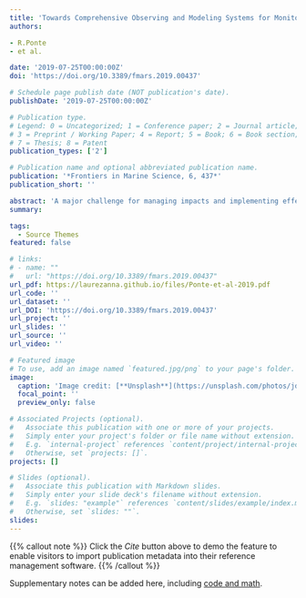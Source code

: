 ```yaml
---
title: 'Towards Comprehensive Observing and Modeling Systems for Monitoring and Predicting Regional to Coastal Sea Level'
authors:

- R.Ponte 
- et al. 

date: '2019-07-25T00:00:00Z'
doi: 'https://doi.org/10.3389/fmars.2019.00437'

# Schedule page publish date (NOT publication's date).
publishDate: '2019-07-25T00:00:00Z'

# Publication type.
# Legend: 0 = Uncategorized; 1 = Conference paper; 2 = Journal article;
# 3 = Preprint / Working Paper; 4 = Report; 5 = Book; 6 = Book section;
# 7 = Thesis; 8 = Patent
publication_types: ['2']

# Publication name and optional abbreviated publication name.
publication: '*Frontiers in Marine Science, 6, 437*'
publication_short: ''

abstract: 'A major challenge for managing impacts and implementing effective mitigation measures and adaptation strategies for coastal zones affected by future sea level (SL) rise is our limited capacity to predict SL change at the coast on relevant spatial and temporal scales. Predicting coastal SL requires the ability to monitor and simulate a multitude of physical processes affecting SL, from local effects of wind waves and river runoff to remote influences of the large-scale ocean circulation on the coast. Here we assess our current understanding of the causes of coastal SL variability on monthly to multi-decadal timescales, including geodetic, oceanographic and atmospheric aspects of the problem, and review available observing systems informing on coastal SL. We also review the ability of existing models and data assimilation systems to estimate coastal SL variations and of atmosphere-ocean global coupled models and related regional downscaling efforts to project future SL changes. We discuss (1) observational gaps and uncertainties, and priorities for the development of an optimal and integrated coastal SL observing system, (2) strategies for advancing model capabilities in forecasting short-term processes and projecting long-term changes affecting coastal SL, and (3) possible future developments of sea level services enabling better connection of scientists and user communities and facilitating assessment and decision making for adaptation to future coastal SL change.'
summary: 

tags:
  - Source Themes
featured: false

# links:
# - name: ""
#   url: "https://doi.org/10.3389/fmars.2019.00437"
url_pdf: https://laurezanna.github.io/files/Ponte-et-al-2019.pdf
url_code: ''
url_dataset: ''
url_DOI: 'https://doi.org/10.3389/fmars.2019.00437'
url_project: ''
url_slides: ''
url_source: ''
url_video: ''

# Featured image
# To use, add an image named `featured.jpg/png` to your page's folder.
image:
  caption: 'Image credit: [**Unsplash**](https://unsplash.com/photos/jdD8gXaTZsc)'
  focal_point: ''
  preview_only: false

# Associated Projects (optional).
#   Associate this publication with one or more of your projects.
#   Simply enter your project's folder or file name without extension.
#   E.g. `internal-project` references `content/project/internal-project/index.md`.
#   Otherwise, set `projects: []`.
projects: []

# Slides (optional).
#   Associate this publication with Markdown slides.
#   Simply enter your slide deck's filename without extension.
#   E.g. `slides: "example"` references `content/slides/example/index.md`.
#   Otherwise, set `slides: ""`.
slides:
---
```


{{% callout note %}}
Click the _Cite_ button above to demo the feature to enable visitors to import publication metadata into their reference management software.
{{% /callout %}}

Supplementary notes can be added here, including [code and math](https://wowchemy.com/docs/content/writing-markdown-latex/).
